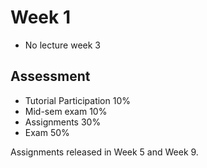 # Week 1

* No lecture week 3

## Assessment

* Tutorial Participation 10%
* Mid-sem exam 10%
* Assignments 30%
* Exam 50%

Assignments released in Week 5 and Week 9.